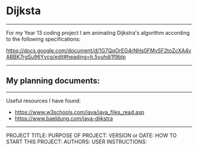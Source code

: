 # Dijksta

------------------------------------------------------------------------
For my Year 13 coding project I am animating Dijkstra's algorithm according to the following specifications:

https://docs.google.com/document/d/1G7QqOrEG4rNHs0FMvSF2toZcXA4vABBK7rgSu96Yvcg/edit#heading=h.5yuhdj1f9blp

------------------------------------------------------------------------
My planning documents:
- 

------------------------------------------------------------------------
Useful resources I have found:
- https://www.w3schools.com/java/java_files_read.asp
- https://www.baeldung.com/java-dijkstra
------------------------------------------------------------------------

PROJECT TITLE:
PURPOSE OF PROJECT:
VERSION or DATE:
HOW TO START THIS PROJECT:
AUTHORS:
USER INSTRUCTIONS:



